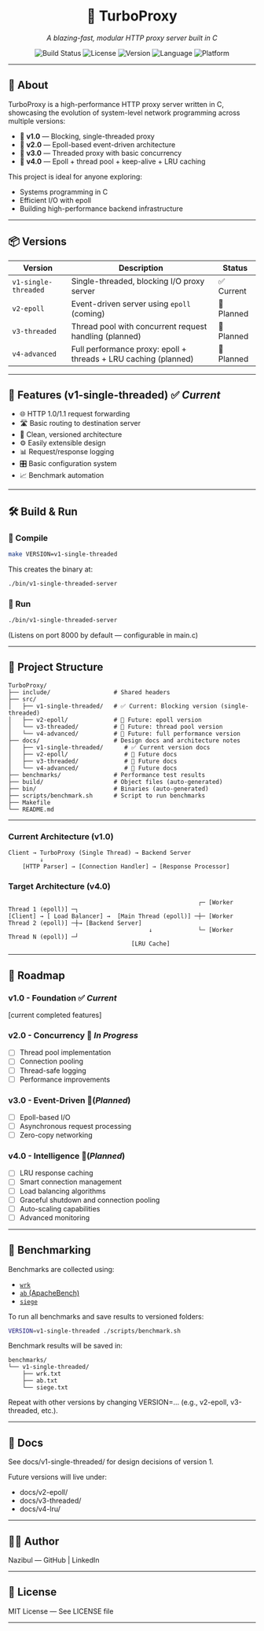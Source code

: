 <div align="center">

# 🚀 TurboProxy

*A blazing-fast, modular HTTP proxy server built in C*

![Build Status](https://img.shields.io/badge/build-passing-brightgreen?style=flat-square&logo=github-actions)
![License](https://img.shields.io/badge/license-MIT-blue?style=flat-square&logo=opensourceinitiative)
![Version](https://img.shields.io/badge/version-v1.0-orange?style=flat-square&logo=git)
![Language](https://img.shields.io/badge/language-C-blue?style=flat-square&logo=c)
![Platform](https://img.shields.io/badge/platform-Linux-yellow?style=flat-square&logo=linux)

</div>

---

## 📖 About
TurboProxy is a high-performance HTTP proxy server written in C, showcasing the evolution of system-level network programming across multiple versions:

- 🔹 **v1.0** — Blocking, single-threaded proxy
- 🔹 **v2.0** — Epoll-based event-driven architecture
- 🔹 **v3.0** — Threaded proxy with basic concurrency
- 🔹 **v4.0** — Epoll + thread pool + keep-alive + LRU caching

This project is ideal for anyone exploring:
- Systems programming in C
- Efficient I/O with epoll
- Building high-performance backend infrastructure


---

## 📦 Versions

| Version               | Description                                                     |    Status   |
|-----------------------|-----------------------------------------------------------------|-------------| 
| `v1-single-threaded`  | Single-threaded, blocking I/O proxy server                      | ✅ Current  |
| `v2-epoll`            | Event-driven server using `epoll` (coming)                      | 📅 Planned  |
| `v3-threaded`         | Thread pool with concurrent request handling (planned)          | 📅 Planned  |
| `v4-advanced`         | Full performance proxy: epoll + threads + LRU caching (planned) | 📅 Planned  |
---
## 🔧 Features (v1-single-threaded) ✅ *Current*

- 🌐 HTTP 1.0/1.1 request forwarding
- 🛣️ Basic routing to destination server  
- 📁 Clean, versioned architecture
- ⚙️ Easily extensible design
- 📊 Request/response logging
- 🎛️ Basic configuration system
- 📈 Benchmark automation
---

## 🛠️ Build & Run

### 🔨 Compile

```bash
make VERSION=v1-single-threaded
```

This creates the binary at:

```bash
./bin/v1-single-threaded-server
```

### 🚀 Run

```bash
./bin/v1-single-threaded-server
```

(Listens on port 8000 by default — configurable in main.c)

---

## 🧱 Project Structure

```
TurboProxy/
├── include/                  # Shared headers
├── src/
│   ├── v1-single-threaded/   # ✅ Current: Blocking version (single-threaded)
│   ├── v2-epoll/             # 📅 Future: epoll version
│   └── v3-threaded/          # 📅 Future: thread pool version
│   └── v4-advanced/          # 📅 Future: full performance version
├── docs/                     # Design docs and architecture notes
│   ├── v1-single-threaded/      # ✅ Current version docs
│   ├── v2-epoll/                # 📅 Future docs
│   ├── v3-threaded/             # 📅 Future docs
│   └── v4-advanced/             # 📅 Future docs
├── benchmarks/               # Performance test results
├── build/                    # Object files (auto-generated)
├── bin/                      # Binaries (auto-generated)
├── scripts/benchmark.sh      # Script to run benchmarks
├── Makefile
└── README.md
```
---
### **Current Architecture (v1.0)**
```
Client → TurboProxy (Single Thread) → Backend Server
         ↓
    [HTTP Parser] → [Connection Handler] → [Response Processor]
```

### **Target Architecture (v4.0)**
```
                                                      ┌─ [Worker Thread 1 (epoll)] ─┐
[Client] → [ Load Balancer] →  [Main Thread (epoll)] ─┼─ [Worker Thread 2 (epoll)] ─┼→ [Backend Server]
                                        ↓             └─ [Worker Thread N (epoll)] ─┘
                                   [LRU Cache]
```
---

## 🔭 Roadmap

### **v1.0 - Foundation** ✅ *Current*
[current completed features]
### **v2.0 - Concurrency** 🔄 *In Progress*
- [ ] Thread pool implementation
- [ ] Connection pooling
- [ ] Thread-safe logging
- [ ] Performance improvements

### **v3.0 - Event-Driven** 📅(*Planned*)
- [ ] Epoll-based I/O
- [ ] Asynchronous request processing
- [ ] Zero-copy networking

### **v4.0 - Intelligence** 📅(*Planned*)
- [ ] LRU response caching
- [ ] Smart connection management
- [ ] Load balancing algorithms
- [ ] Graceful shutdown and connection pooling
- [ ] Auto-scaling capabilities
- [ ] Advanced monitoring

---

## 🧪 Benchmarking

Benchmarks are collected using:

- [`wrk`](https://github.com/wg/wrk)
- [`ab` (ApacheBench)](https://httpd.apache.org/docs/2.4/programs/ab.html)
- [`siege`](https://www.joedog.org/siege-home/)

To run all benchmarks and save results to versioned folders:

```bash
VERSION=v1-single-threaded ./scripts/benchmark.sh
```

Benchmark results will be saved in:

```
benchmarks/
└── v1-single-threaded/
    ├── wrk.txt
    ├── ab.txt
    └── siege.txt
```

Repeat with other versions by changing VERSION=... (e.g., v2-epoll, v3-threaded, etc.).

---
## 📄 Docs

See docs/v1-single-threaded/ for design decisions of version 1.

Future versions will live under:

- docs/v2-epoll/
- docs/v3-threaded/
- docs/v4-lru/
  
---

## 🧑‍💻 Author

Nazibul — GitHub | LinkedIn

---

## 📜 License

MIT License — See LICENSE file

---


